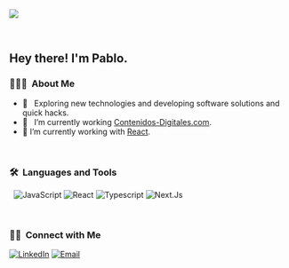 &nbsp;

  ![](https://wallpaperaccess.com/full/2906282.jpg)

&nbsp;

<h2> Hey there! I'm Pablo.</h2>

<h3> 👨🏻‍💻 &nbsp;About Me </h3>

- 🤔 &nbsp; Exploring new technologies and developing software solutions and quick hacks.
- 🔭 &nbsp; I’m currently working [Contenidos-Digitales.com](https://contenidos-digitales.com/).
- 🌱 I’m currently working with [React](https://reactjs.org/).

<br/>

<h3> 🛠 &nbsp;Languages and Tools</h3>

&nbsp;
  ![JavaScript](https://img.shields.io/badge/-JavaScript-333333?style=flat&logo=javascript)
  ![React](https://img.shields.io/badge/-React-333333?style=flat&logo=react)
  ![Typescript](https://img.shields.io/badge/-Typescript-333333?style=flat&logo=typescript)
  ![Next.Js](https://img.shields.io/badge/-Next-333333?style=flat&logo=next.js)
  
<br/>

<h3> 🤝🏻 &nbsp;Connect with Me </h3>


<a href="https://www.linkedin.com/in/pablo-rigalli-376a04189/"><img alt="LinkedIn" src="https://img.shields.io/badge/LinkedIn-Pablo%20Rigalli%20-blue?style=flat-square&logo=linkedin"></a>
<a href="mailto:rigallipablo@gmail.com"><img alt="Email" src="https://img.shields.io/badge/Email-rigallipablo-blue?style=flat-square&logo=gmail"></a>


